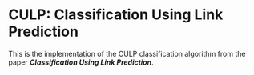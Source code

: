 # CULP: Classification Using Link Prediction
This is the implementation of the CULP classification algorithm from the paper ***Classification Using Link Prediction***.
